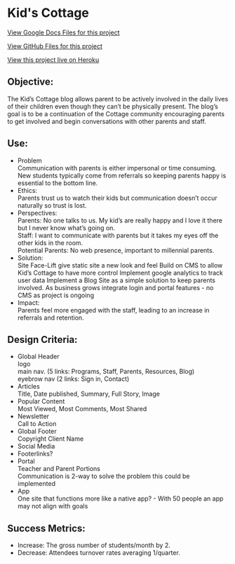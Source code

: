 # Kid's Cottage

[View Google Docs Files for this project](https://drive.google.com/open?id=0B-MK2C3C-rkyTnZDY3ItUnE4TDg)

[View GitHub Files for this project](https://github.com/chelsey-wiley/blog-app)

[View this project live on Heroku](https://kidscottage.herokuapp.com/)

## Objective:
The Kid’s Cottage blog allows parent to be actively involved in the daily lives of their children even though they can’t be physically present. The blog’s goal is to be a continuation of the Cottage community encouraging parents to get involved and begin conversations with other parents and staff.

## Use:
 - Problem <br>
 Communication with parents is either impersonal or time consuming. New students typically come from referrals so keeping parents happy is essential to the bottom line.
 - Ethics: <br>
Parents trust us to watch their kids but communication doesn’t occur naturally so trust is lost.
 - Perspectives:<br>
Parents: No one talks to us. My kid’s are really happy and I love it there but I never know what’s going on. <br>
Staff: I want to communicate with parents but it takes my eyes off the other kids in the room.<br>
Potential Parents: No web presence, important to millennial parents.
 - Solution: <br>
Site Face-Lift give static site a new look and feel
Build on CMS to allow Kid’s Cottage to have more control
Implement google analytics to track user data
Implement a Blog Site as a simple solution to keep parents involved.
As business grows integrate login and portal features - no CMS as project is ongoing
 - Impact: <br>
 Parents feel more engaged with the staff, leading to an increase in referrals and retention.

## Design Criteria:
- Global Header<br>
  logo<br>
  main nav. (5 links: Programs, Staff, Parents, Resources, Blog)<br>
  eyebrow nav (2 links: Sign in, Contact)
- Articles<br>
  Title, Date published, Summary, Full Story, Image
- Popular Content<br>
  Most Viewed, Most Comments, Most Shared
- Newsletter<br>
  Call to Action
- Global Footer <br>
  Copyright Client Name
- Social Media
- Footerlinks?
- Portal<br>
  Teacher and Parent Portions<br>
  Communication is 2-way to solve the problem this could be implemented
- App<br>
One site that functions more like a native app? - With 50 people an app may not align with goals

## Success Metrics:
- Increase: The gross number of students/month by 2.
- Decrease: Attendees turnover rates averaging 1/quarter.
